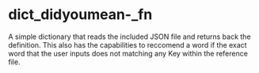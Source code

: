 # dict_didyoumean-_fn
A simple dictionary that reads the included JSON file and returns back the definition. This also has the capabilities to reccomend a word if the exact word that the user inputs does not matching any Key within the reference file. 
